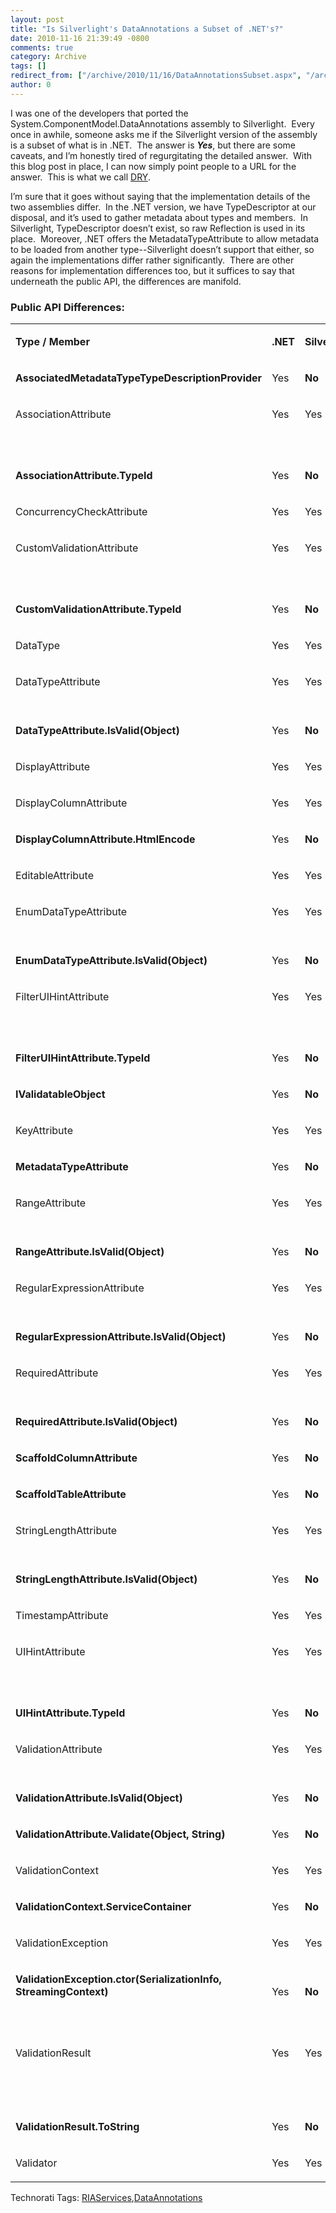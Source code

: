```yaml
---
layout: post
title: "Is Silverlight's DataAnnotations a Subset of .NET's?"
date: 2010-11-16 21:39:49 -0800
comments: true
category: Archive
tags: []
redirect_from: ["/archive/2010/11/16/DataAnnotationsSubset.aspx", "/archive/2010/11/16/dataannotationssubset.aspx"]
author: 0
---
```

<!-- more -->
<p>I was one of the developers that ported the System.ComponentModel.DataAnnotations assembly to Silverlight.  Every once in awhile, someone asks me if the Silverlight version of the assembly is a subset of what is in .NET.  The answer is <em><strong>Yes</strong></em>, but there are some caveats, and I’m honestly tired of regurgitating the detailed answer.  With this blog post in place, I can now simply point people to a URL for the answer.  This is what we call <a title="Wikipedia: Don't Repeat Yourself" href="http://en.wikipedia.org/wiki/Don't_repeat_yourself" target="_blank">DRY</a>.</p>  <p>I’m sure that it goes without saying that the implementation details of the two assemblies differ.  In the .NET version, we have TypeDescriptor at our disposal, and it’s used to gather metadata about types and members.  In Silverlight, TypeDescriptor doesn’t exist, so raw Reflection is used in its place.  Moreover, .NET offers the MetadataTypeAttribute to allow metadata to be loaded from another type--Silverlight doesn’t support that either, so again the implementations differ rather significantly.  There are other reasons for implementation differences too, but it suffices to say that underneath the public API, the differences are manifold.</p>  <h3>Public API Differences:</h3>  <table border="0" cellspacing="0" cellpadding="0"><tbody>     <tr>       <td valign="bottom" width="403">         <p><b>Type / Member</b></p>       </td>        <td valign="bottom" width="38">         <p><b>.NET</b></p>       </td>        <td valign="bottom" width="79">         <p><b>Silverlight</b></p>       </td>        <td valign="bottom" width="271">         <p><b>Notes</b></p>       </td>     </tr>      <tr>       <td valign="bottom" width="403">         <p><strong>AssociatedMetadataTypeTypeDescriptionProvider</strong></p>       </td>        <td valign="bottom" width="38">         <p>Yes</p>       </td>        <td valign="bottom" width="79">         <p><strong>No</strong></p>       </td>        <td valign="bottom" width="271"> </td>     </tr>      <tr>       <td valign="bottom" width="403">         <p>AssociationAttribute</p>       </td>        <td valign="bottom" width="38">         <p>Yes</p>       </td>        <td valign="bottom" width="79">         <p>Yes</p>       </td>        <td valign="bottom" width="271"> </td>     </tr>      <tr>       <td valign="bottom" width="403">         <p><strong>AssociationAttribute.TypeId</strong></p>       </td>        <td valign="bottom" width="38">         <p>Yes</p>       </td>        <td valign="bottom" width="79">         <p><strong>No</strong></p>       </td>        <td valign="bottom" width="271">         <p>Due to Attribute difference</p>       </td>     </tr>      <tr>       <td valign="bottom" width="403">         <p>ConcurrencyCheckAttribute</p>       </td>        <td valign="bottom" width="38">         <p>Yes</p>       </td>        <td valign="bottom" width="79">         <p>Yes</p>       </td>        <td valign="bottom" width="271"> </td>     </tr>      <tr>       <td valign="bottom" width="403">         <p>CustomValidationAttribute</p>       </td>        <td valign="bottom" width="38">         <p>Yes</p>       </td>        <td valign="bottom" width="79">         <p>Yes</p>       </td>        <td valign="bottom" width="271"> </td>     </tr>      <tr>       <td valign="bottom" width="403">         <p><strong>CustomValidationAttribute.TypeId</strong></p>       </td>        <td valign="bottom" width="38">         <p>Yes</p>       </td>        <td valign="bottom" width="79">         <p><strong>No</strong></p>       </td>        <td valign="bottom" width="271">         <p>Due to Attribute difference</p>       </td>     </tr>      <tr>       <td valign="bottom" width="403">         <p>DataType</p>       </td>        <td valign="bottom" width="38">         <p>Yes</p>       </td>        <td valign="bottom" width="79">         <p>Yes</p>       </td>        <td valign="bottom" width="271"> </td>     </tr>      <tr>       <td valign="bottom" width="403">         <p>DataTypeAttribute</p>       </td>        <td valign="bottom" width="38">         <p>Yes</p>       </td>        <td valign="bottom" width="79">         <p>Yes</p>       </td>        <td valign="bottom" width="271"> </td>     </tr>      <tr>       <td valign="bottom" width="403">         <p><strong>DataTypeAttribute.IsValid(Object)</strong></p>       </td>        <td valign="bottom" width="38">         <p>Yes</p>       </td>        <td valign="bottom" width="79">         <p><strong>No</strong></p>       </td>        <td valign="bottom" width="271">         <p>Internal in Silverlight</p>       </td>     </tr>      <tr>       <td valign="bottom" width="403">         <p>DisplayAttribute</p>       </td>        <td valign="bottom" width="38">         <p>Yes</p>       </td>        <td valign="bottom" width="79">         <p>Yes</p>       </td>        <td valign="bottom" width="271"> </td>     </tr>      <tr>       <td valign="bottom" width="403">         <p>DisplayColumnAttribute</p>       </td>        <td valign="bottom" width="38">         <p>Yes</p>       </td>        <td valign="bottom" width="79">         <p>Yes</p>       </td>        <td valign="bottom" width="271"> </td>     </tr>      <tr>       <td valign="bottom" width="403">         <p><strong>DisplayColumnAttribute.HtmlEncode</strong></p>       </td>        <td valign="bottom" width="38">         <p>Yes</p>       </td>        <td valign="bottom" width="79">         <p><strong>No</strong></p>       </td>        <td valign="bottom" width="271"> </td>     </tr>      <tr>       <td valign="bottom" width="403">         <p>EditableAttribute</p>       </td>        <td valign="bottom" width="38">         <p>Yes</p>       </td>        <td valign="bottom" width="79">         <p>Yes</p>       </td>        <td valign="bottom" width="271"> </td>     </tr>      <tr>       <td valign="bottom" width="403">         <p>EnumDataTypeAttribute</p>       </td>        <td valign="bottom" width="38">         <p>Yes</p>       </td>        <td valign="bottom" width="79">         <p>Yes</p>       </td>        <td valign="bottom" width="271"> </td>     </tr>      <tr>       <td valign="bottom" width="403">         <p><strong>EnumDataTypeAttribute.IsValid(Object)</strong></p>       </td>        <td valign="bottom" width="38">         <p>Yes</p>       </td>        <td valign="bottom" width="79">         <p><strong>No</strong></p>       </td>        <td valign="bottom" width="271">         <p>Internal in Silverlight</p>       </td>     </tr>      <tr>       <td valign="bottom" width="403">         <p>FilterUIHintAttribute</p>       </td>        <td valign="bottom" width="38">         <p>Yes</p>       </td>        <td valign="bottom" width="79">         <p>Yes</p>       </td>        <td valign="bottom" width="271"> </td>     </tr>      <tr>       <td valign="bottom" width="403">         <p><strong>FilterUIHintAttribute.TypeId</strong></p>       </td>        <td valign="bottom" width="38">         <p>Yes</p>       </td>        <td valign="bottom" width="79">         <p><strong>No</strong></p>       </td>        <td valign="bottom" width="271">         <p>Due to Attribute difference</p>       </td>     </tr>      <tr>       <td valign="bottom" width="403">         <p><strong>IValidatableObject</strong></p>       </td>        <td valign="bottom" width="38">         <p>Yes</p>       </td>        <td valign="bottom" width="79">         <p><strong>No</strong></p>       </td>        <td valign="bottom" width="271"> </td>     </tr>      <tr>       <td valign="bottom" width="403">         <p>KeyAttribute</p>       </td>        <td valign="bottom" width="38">         <p>Yes</p>       </td>        <td valign="bottom" width="79">         <p>Yes</p>       </td>        <td valign="bottom" width="271"> </td>     </tr>      <tr>       <td valign="bottom" width="403">         <p><strong>MetadataTypeAttribute</strong></p>       </td>        <td valign="bottom" width="38">         <p>Yes</p>       </td>        <td valign="bottom" width="79">         <p><strong>No</strong></p>       </td>        <td valign="bottom" width="271"> </td>     </tr>      <tr>       <td valign="bottom" width="403">         <p>RangeAttribute</p>       </td>        <td valign="bottom" width="38">         <p>Yes</p>       </td>        <td valign="bottom" width="79">         <p>Yes</p>       </td>        <td valign="bottom" width="271"> </td>     </tr>      <tr>       <td valign="bottom" width="403">         <p><strong>RangeAttribute.IsValid(Object)</strong></p>       </td>        <td valign="bottom" width="38">         <p>Yes</p>       </td>        <td valign="bottom" width="79">         <p><strong>No</strong></p>       </td>        <td valign="bottom" width="271">         <p>Internal in Silverlight</p>       </td>     </tr>      <tr>       <td valign="bottom" width="403">         <p>RegularExpressionAttribute</p>       </td>        <td valign="bottom" width="38">         <p>Yes</p>       </td>        <td valign="bottom" width="79">         <p>Yes</p>       </td>        <td valign="bottom" width="271"> </td>     </tr>      <tr>       <td valign="bottom" width="403">         <p><strong>RegularExpressionAttribute.IsValid(Object)</strong></p>       </td>        <td valign="bottom" width="38">         <p>Yes</p>       </td>        <td valign="bottom" width="79">         <p><strong>No</strong></p>       </td>        <td valign="bottom" width="271">         <p>Internal in Silverlight</p>       </td>     </tr>      <tr>       <td valign="bottom" width="403">         <p>RequiredAttribute</p>       </td>        <td valign="bottom" width="38">         <p>Yes</p>       </td>        <td valign="bottom" width="79">         <p>Yes</p>       </td>        <td valign="bottom" width="271"> </td>     </tr>      <tr>       <td valign="bottom" width="403">         <p><strong>RequiredAttribute.IsValid(Object)</strong></p>       </td>        <td valign="bottom" width="38">         <p>Yes</p>       </td>        <td valign="bottom" width="79">         <p><strong>No</strong></p>       </td>        <td valign="bottom" width="271">         <p>Internal in Silverlight</p>       </td>     </tr>      <tr>       <td valign="bottom" width="403">         <p><strong>ScaffoldColumnAttribute</strong></p>       </td>        <td valign="bottom" width="38">         <p>Yes</p>       </td>        <td valign="bottom" width="79">         <p><strong>No</strong></p>       </td>        <td valign="bottom" width="271"> </td>     </tr>      <tr>       <td valign="bottom" width="403">         <p><strong>ScaffoldTableAttribute</strong></p>       </td>        <td valign="bottom" width="38">         <p>Yes</p>       </td>        <td valign="bottom" width="79">         <p><strong>No</strong></p>       </td>        <td valign="bottom" width="271"> </td>     </tr>      <tr>       <td valign="bottom" width="403">         <p>StringLengthAttribute</p>       </td>        <td valign="bottom" width="38">         <p>Yes</p>       </td>        <td valign="bottom" width="79">         <p>Yes</p>       </td>        <td valign="bottom" width="271"> </td>     </tr>      <tr>       <td valign="bottom" width="403">         <p><strong>StringLengthAttribute.IsValid(Object)</strong></p>       </td>        <td valign="bottom" width="38">         <p>Yes</p>       </td>        <td valign="bottom" width="79">         <p><strong>No</strong></p>       </td>        <td valign="bottom" width="271">         <p>Internal in Silverlight</p>       </td>     </tr>      <tr>       <td valign="bottom" width="403">         <p>TimestampAttribute</p>       </td>        <td valign="bottom" width="38">         <p>Yes</p>       </td>        <td valign="bottom" width="79">         <p>Yes</p>       </td>        <td valign="bottom" width="271"> </td>     </tr>      <tr>       <td valign="bottom" width="403">         <p>UIHintAttribute</p>       </td>        <td valign="bottom" width="38">         <p>Yes</p>       </td>        <td valign="bottom" width="79">         <p>Yes</p>       </td>        <td valign="bottom" width="271"> </td>     </tr>      <tr>       <td valign="bottom" width="403">         <p><strong>UIHintAttribute.TypeId</strong></p>       </td>        <td valign="bottom" width="38">         <p>Yes</p>       </td>        <td valign="bottom" width="79">         <p><strong>No</strong></p>       </td>        <td valign="bottom" width="271">         <p>Due to Attribute difference</p>       </td>     </tr>      <tr>       <td valign="bottom" width="403">         <p>ValidationAttribute</p>       </td>        <td valign="bottom" width="38">         <p>Yes</p>       </td>        <td valign="bottom" width="79">         <p>Yes</p>       </td>        <td valign="bottom" width="271"> </td>     </tr>      <tr>       <td valign="bottom" width="403">         <p><strong>ValidationAttribute.IsValid(Object)</strong></p>       </td>        <td valign="bottom" width="38">         <p>Yes</p>       </td>        <td valign="bottom" width="79">         <p><strong>No</strong></p>       </td>        <td valign="bottom" width="271">         <p>Internal in Silverlight</p>       </td>     </tr>      <tr>       <td valign="bottom" width="403">         <p><strong>ValidationAttribute.Validate(Object, String)</strong></p>       </td>        <td valign="bottom" width="38">         <p>Yes</p>       </td>        <td valign="bottom" width="79">         <p><strong>No</strong></p>       </td>        <td valign="bottom" width="271"> </td>     </tr>      <tr>       <td valign="bottom" width="403">         <p>ValidationContext</p>       </td>        <td valign="bottom" width="38">         <p>Yes</p>       </td>        <td valign="bottom" width="79">         <p>Yes</p>       </td>        <td valign="bottom" width="271"> </td>     </tr>      <tr>       <td valign="bottom" width="403">         <p><strong>ValidationContext.ServiceContainer</strong></p>       </td>        <td valign="bottom" width="38">         <p>Yes</p>       </td>        <td valign="bottom" width="79">         <p><strong>No</strong></p>       </td>        <td valign="bottom" width="271"> </td>     </tr>      <tr>       <td valign="bottom" width="403">         <p>ValidationException</p>       </td>        <td valign="bottom" width="38">         <p>Yes</p>       </td>        <td valign="bottom" width="79">         <p>Yes</p>       </td>        <td valign="bottom" width="271"> </td>     </tr>      <tr>       <td valign="bottom" width="403">         <p><strong>ValidationException.ctor(SerializationInfo, StreamingContext)</strong></p>       </td>        <td valign="bottom" width="38">         <p>Yes</p>       </td>        <td valign="bottom" width="79">         <p><strong>No</strong></p>       </td>        <td valign="bottom" width="271"> </td>     </tr>      <tr>       <td valign="bottom" width="403">         <p>ValidationResult</p>       </td>        <td valign="bottom" width="38">         <p>Yes</p>       </td>        <td valign="bottom" width="79">         <p>Yes</p>       </td>        <td valign="bottom" width="271">         <p>Sealed in Silverlight, not in .NET</p>       </td>     </tr>      <tr>       <td valign="bottom" width="403">         <p><strong>ValidationResult.ToString</strong></p>       </td>        <td valign="bottom" width="38">         <p>Yes</p>       </td>        <td valign="bottom" width="79">         <p><strong>No</strong></p>       </td>        <td valign="bottom" width="271">         <p>Overridden in Silverlight, not in .NET</p>       </td>     </tr>      <tr>       <td valign="bottom" width="403">         <p>Validator</p>       </td>        <td valign="bottom" width="38">         <p>Yes</p>       </td>        <td valign="bottom" width="79">         <p>Yes</p>       </td>        <td valign="bottom" width="271"> </td>     </tr>   </tbody></table>  <p>   </p><div style="padding-bottom: 0px; margin: 0px; padding-left: 0px; padding-right: 0px; display: inline; float: none; padding-top: 0px" id="scid:0767317B-992E-4b12-91E0-4F059A8CECA8:00eea086-b8a7-4305-ac0e-ab2b24f1ca39" class="wlWriterEditableSmartContent">Technorati Tags: <a href="http://technorati.com/tags/RIAServices" rel="tag">RIAServices</a>,<a href="http://technorati.com/tags/DataAnnotations" rel="tag">DataAnnotations</a></div>


